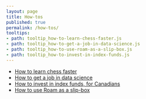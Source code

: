 ```yaml
---
layout: page
title: How-tos
published: true
permalink: /how-tos/
tooltips: 
- path: tooltip_how-to-learn-chess-faster.js
- path: tooltip_how-to-get-a-job-in-data-science.js
- path: tooltip_how-to-use-roam-as-a-slip-box.js
- path: tooltip_how-to-invest-in-index-funds.js
---
```


* <a id="how-to-learn-chess-faster" class="internal-link" href="/how-to-learn-chess-faster/">How to learn chess faster</a>
* <a id="how-to-get-a-job-in-data-science" class="internal-link" href="/how-to-get-a-job-in-data-science/">How to get a job in data science</a>
* <a id="how-to-invest-in-index-funds" class="internal-link" href="/how-to-invest-in-index-funds/">How to invest in index funds, for Canadians</a>
* <a id="how-to-use-roam-as-a-slip-box" class="internal-link" href="/how-to-use-roam-as-a-slip-box/">How to use Roam as a slip-box</a>